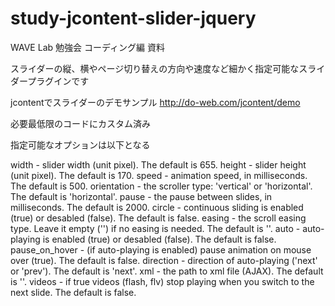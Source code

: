 study-jcontent-slider-jquery
============================

WAVE Lab 勉強会 コーディング編 資料


スライダーの縦、横やページ切り替えの方向や速度など細かく指定可能なスライダープラグインです

jcontentでスライダーのデモサンプル
http://do-web.com/jcontent/demo

必要最低限のコードにカスタム済み

指定可能なオプションは以下となる

width - slider width (unit pixel). The default is 655.
height - slider height (unit pixel). The default is 170.
speed - animation speed, in milliseconds. The default is 500.
orientation - the scroller type: 'vertical' or 'horizontal'. The default is 'horizontal'.
pause - the pause between slides, in milliseconds. The default is 2000.
circle - continuous sliding is enabled (true) or desabled (false). The default is false.
easing - the scroll easing type. Leave it empty ('') if no easing is needed. The default is ''.
auto - auto-playing is enabled (true) or desabled (false). The default is false.
pause_on_hover - (if auto-playing is enabled) pause animation on mouse over (true). The default is false.
direction - direction of auto-playing ('next' or 'prev'). The default is 'next'.
xml - the path to xml file (AJAX). The default is ''.
videos - if true videos (flash, flv) stop playing when you switch to the next slide. The default is false.
